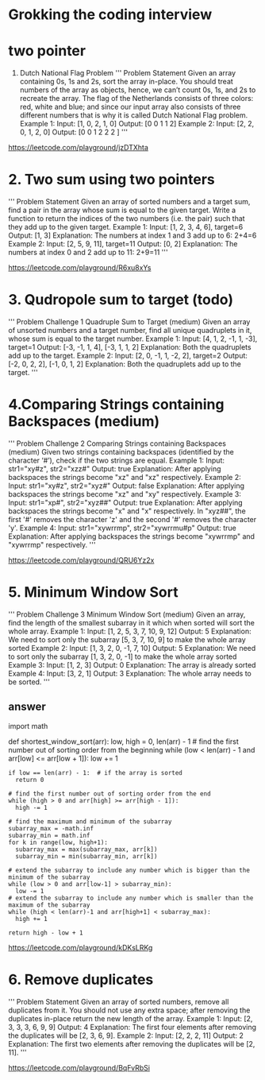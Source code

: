 # Grokking the coding interview 

# two pointer 

1. Dutch National Flag Problem
'''
Problem Statement 
Given an array containing 0s, 1s and 2s, sort the array in-place. You should treat numbers of the array as objects, 
hence, we can’t count 0s, 1s, and 2s to recreate the array.
The flag of the Netherlands consists of three colors: red, white and blue; 
and since our input array also consists of three different numbers that is why it is called Dutch National Flag problem.
Example 1:
Input: [1, 0, 2, 1, 0]
Output: [0 0 1 1 2]
Example 2:
Input: [2, 2, 0, 1, 2, 0]
Output: [0 0 1 2 2 2 ]
'''


https://leetcode.com/playground/jzDTXhta


# 2. Two sum using two pointers
'''
Problem Statement 
Given an array of sorted numbers and a target sum, find a pair in the array whose sum is equal to the given target.
Write a function to return the indices of the two numbers (i.e. the pair) such that they add up to the given target.
Example 1:
Input: [1, 2, 3, 4, 6], target=6
Output: [1, 3]
Explanation: The numbers at index 1 and 3 add up to 6: 2+4=6
Example 2:
Input: [2, 5, 9, 11], target=11
Output: [0, 2]
Explanation: The numbers at index 0 and 2 add up to 11: 2+9=11
'''

https://leetcode.com/playground/R6xu8xYs

# 3. Qudropole sum to target (todo)

'''
Problem Challenge 1
Quadruple Sum to Target (medium) 
Given an array of unsorted numbers and a target number, find all unique quadruplets in it, whose sum is equal to the target number.
Example 1:
Input: [4, 1, 2, -1, 1, -3], target=1
Output: [-3, -1, 1, 4], [-3, 1, 1, 2]
Explanation: Both the quadruplets add up to the target.
Example 2:
Input: [2, 0, -1, 1, -2, 2], target=2
Output: [-2, 0, 2, 2], [-1, 0, 1, 2]
Explanation: Both the quadruplets add up to the target.
'''

# 4.Comparing Strings containing Backspaces (medium)

'''
Problem Challenge 2
Comparing Strings containing Backspaces (medium)
Given two strings containing backspaces (identified by the character ‘#’), check if the two strings are equal.
Example 1:
Input: str1="xy#z", str2="xzz#"
Output: true
Explanation: After applying backspaces the strings become "xz" and "xz" respectively.
Example 2:
Input: str1="xy#z", str2="xyz#"
Output: false
Explanation: After applying backspaces the strings become "xz" and "xy" respectively.
Example 3:
Input: str1="xp#", str2="xyz##"
Output: true
Explanation: After applying backspaces the strings become "x" and "x" respectively.
In "xyz##", the first '#' removes the character 'z' and the second '#' removes the character 'y'.
Example 4:
Input: str1="xywrrmp", str2="xywrrmu#p"
Output: true
Explanation: After applying backspaces the strings become "xywrrmp" and "xywrrmp" respectively.
'''


https://leetcode.com/playground/QRU6Yz2x

# 5. Minimum Window Sort 

'''
Problem Challenge 3
Minimum Window Sort (medium)
Given an array, find the length of the smallest subarray in it which when sorted will sort the whole array.
Example 1:
Input: [1, 2, 5, 3, 7, 10, 9, 12]
Output: 5
Explanation: We need to sort only the subarray [5, 3, 7, 10, 9] to make the whole array sorted
Example 2:
Input: [1, 3, 2, 0, -1, 7, 10]
Output: 5
Explanation: We need to sort only the subarray [1, 3, 2, 0, -1] to make the whole array sorted
Example 3:
Input: [1, 2, 3]
Output: 0
Explanation: The array is already sorted
Example 4:
Input: [3, 2, 1]
Output: 3
Explanation: The whole array needs to be sorted.
'''


## answer
  import math


  def shortest_window_sort(arr):
    low, high = 0, len(arr) - 1
    # find the first number out of sorting order from the beginning
    while (low < len(arr) - 1 and arr[low] <= arr[low + 1]):
      low += 1

    if low == len(arr) - 1:  # if the array is sorted
      return 0

    # find the first number out of sorting order from the end
    while (high > 0 and arr[high] >= arr[high - 1]):
      high -= 1

    # find the maximum and minimum of the subarray
    subarray_max = -math.inf
    subarray_min = math.inf
    for k in range(low, high+1):
      subarray_max = max(subarray_max, arr[k])
      subarray_min = min(subarray_min, arr[k])

    # extend the subarray to include any number which is bigger than the minimum of the subarray
    while (low > 0 and arr[low-1] > subarray_min):
      low -= 1
    # extend the subarray to include any number which is smaller than the maximum of the subarray
    while (high < len(arr)-1 and arr[high+1] < subarray_max):
      high += 1

    return high - low + 1


https://leetcode.com/playground/kDKsLRKg



# 6. Remove duplicates 

'''
Problem Statement 
Given an array of sorted numbers, remove all duplicates from it. You should not use any extra space; after removing the duplicates in-place return the new length of the array.
Example 1:
Input: [2, 3, 3, 3, 6, 9, 9]
Output: 4
Explanation: The first four elements after removing the duplicates will be [2, 3, 6, 9].
Example 2:
Input: [2, 2, 2, 11]
Output: 2
Explanation: The first two elements after removing the duplicates will be [2, 11].
'''



https://leetcode.com/playground/BqFvRbSi

